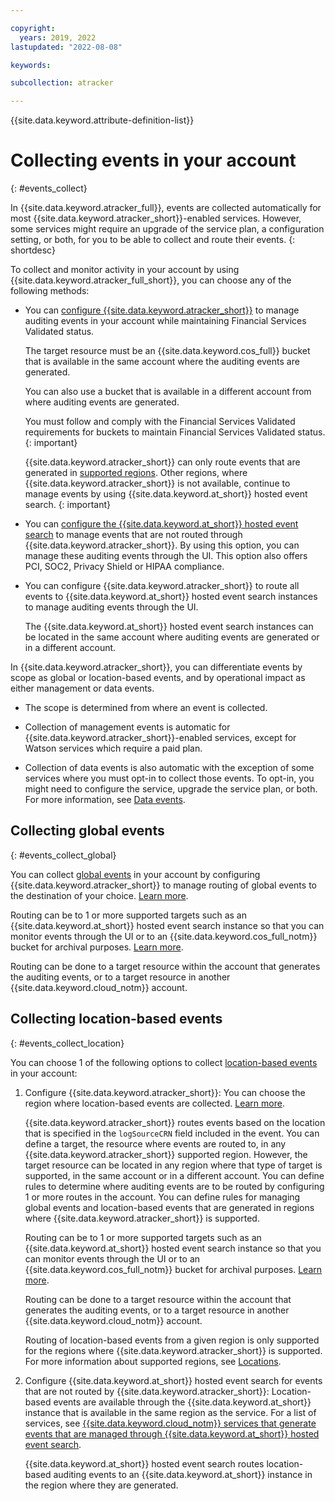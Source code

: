 ```yaml
---

copyright:
  years: 2019, 2022
lastupdated: "2022-08-08"

keywords:

subcollection: atracker

---
```


{{site.data.keyword.attribute-definition-list}}


# Collecting events in your account
{: #events_collect}

In {{site.data.keyword.atracker_full}}, events are collected automatically for most {{site.data.keyword.atracker_short}}-enabled services. However, some services might require an upgrade of the service plan, a configuration setting, or both, for you to be able to collect and route their events.
{: shortdesc}

To collect and monitor activity in your account by using {{site.data.keyword.atracker_full_short}}, you can choose any of the following methods:

- You can [configure {{site.data.keyword.atracker_short}}](/docs/atracker?topic=atracker-getting-started-routing-2) to manage auditing events in your account while maintaining Financial Services Validated status.

    The target resource must be an {{site.data.keyword.cos_full}} bucket that is available in the same account where the auditing events are generated.

    You can also use a bucket that is available in a different account from where auditing events are generated.

    You must follow and comply with the Financial Services Validated requirements for buckets to maintain Financial Services Validated status.
    {: important}

    {{site.data.keyword.atracker_short}} can only route events that are generated in [supported regions](/docs/atracker?topic=atracker-regions#regions-atracker). Other regions, where {{site.data.keyword.atracker_short}} is not available, continue to manage events by using {{site.data.keyword.at_short}} hosted event search.
    {: important}

- You can [configure the {{site.data.keyword.at_short}} hosted event search](/docs/activity-tracker?topic=activity-tracker-getting-started) to manage events that are not routed through {{site.data.keyword.atracker_short}}. By using this option, you can manage these auditing events through the UI. This option also offers PCI, SOC2, Privacy Shield or HIPAA compliance.

- You can configure {{site.data.keyword.atracker_short}} to route all events to {{site.data.keyword.at_short}} hosted event search instances to manage auditing events through the UI.

    The {{site.data.keyword.at_short}} hosted event search instances can be located in the same account where auditing events are generated or in a different account.


In {{site.data.keyword.atracker_short}}, you can differentiate events by scope as global or location-based events, and by operational impact as either management or data events.

- The scope is determined from where an event is collected.

- Collection of management events is automatic for {{site.data.keyword.atracker_short}}-enabled services, except for Watson services which require a paid plan.

- Collection of data events is also automatic with the exception of some services where you must opt-in to collect those events. To opt-in, you might need to configure the service, upgrade the service plan, or both. For more information, see [Data events](/docs/atracker?topic=atracker-event_types#event_types_data).




## Collecting global events
{: #events_collect_global}

You can collect [global events](/docs/atracker?topic=atracker-event_types#event_types_global) in your account by configuring {{site.data.keyword.atracker_short}} to manage routing of global events to the destination of your choice. [Learn more](/docs/atracker?topic=atracker-getting-started-routing-2#getting-started-routing-step6).

Routing can be to 1 or more supported targets such as an {{site.data.keyword.at_short}} hosted event search instance so that you can monitor events through the UI or to an {{site.data.keyword.cos_full_notm}} bucket for archival purposes. [Learn more](/docs/atracker?topic=atracker-getting-started-target-1).

Routing can be done to a target resource within the account that generates the auditing events, or to a target resource in another {{site.data.keyword.cloud_notm}} account.




## Collecting location-based events
{: #events_collect_location}

You can choose 1 of the following options to collect [location-based events](/docs/atracker?topic=atracker-event_types#event_types_location) in your account:

1. Configure {{site.data.keyword.atracker_short}}: You can choose the region where location-based events are collected. [Learn more](/docs/atracker?topic=atracker-atracker-resources).

    {{site.data.keyword.atracker_short}} routes events based on the location that is specified in the `logSourceCRN` field included in the event. You can define a target, the resource where events are routed to, in any {{site.data.keyword.atracker_short}} supported region. However, the target resource can be located in any region where that type of target is supported, in the same account or in a different account. You can define rules to determine where auditing events are to be routed by configuring 1 or more routes in the account. You can define rules for managing global events and location-based events that are generated in regions where {{site.data.keyword.atracker_short}} is supported.

    Routing can be to 1 or more supported targets such as an {{site.data.keyword.at_short}} hosted event search instance so that you can monitor events through the UI or to an {{site.data.keyword.cos_full_notm}} bucket for archival purposes. [Learn more](/docs/atracker?topic=atracker-getting-started-target-1).

    Routing can be done to a target resource within the account that generates the auditing events, or to a target resource in another {{site.data.keyword.cloud_notm}} account.

    Routing of location-based events from a given region is only supported for the regions where {{site.data.keyword.atracker_short}} is supported. For more information about supported regions, see [Locations](/docs/atracker?topic=atracker-regions&interface=cli#regions-atracker).

2. Configure {{site.data.keyword.at_short}} hosted event search for events that are not routed by {{site.data.keyword.atracker_short}}: Location-based events are available through the {{site.data.keyword.at_short}} instance that is available in the same region as the service. For a list of services, see [{{site.data.keyword.cloud_notm}} services that generate events that are managed through {{site.data.keyword.at_short}} hosted event search](/docs/atracker?topic=atracker-cloud_services_other).

    {{site.data.keyword.at_short}} hosted event search routes location-based auditing events to an {{site.data.keyword.at_short}} instance in the region where they are generated.
